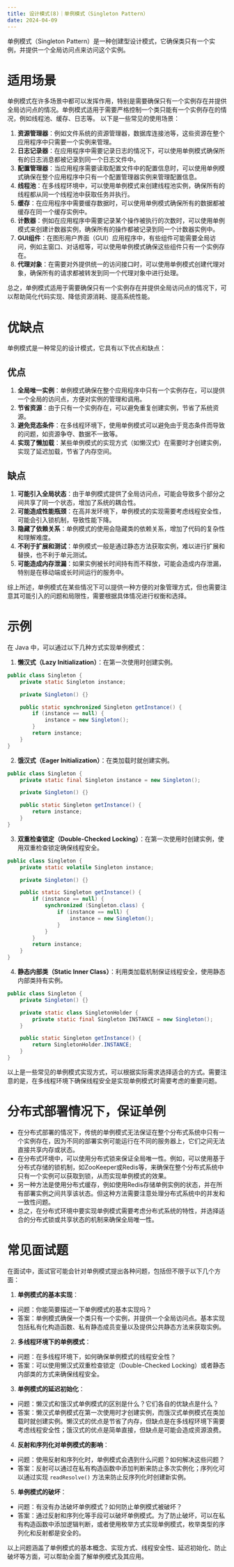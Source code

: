 ```yaml
---
title: 设计模式(8)｜单例模式（Singleton Pattern）
date: 2024-04-09
---
```

单例模式（Singleton Pattern）是一种创建型设计模式，它确保类只有一个实例，并提供一个全局访问点来访问这个实例。
# 适用场景
单例模式在许多场景中都可以发挥作用，特别是需要确保只有一个实例存在并提供全局访问点的情况。单例模式适用于需要严格控制一个类只能有一个实例存在的情况，例如线程池、缓存、日志等。
以下是一些常见的使用场景：

1.  **资源管理器**：例如文件系统的资源管理器，数据库连接池等，这些资源在整个应用程序中只需要一个实例来管理。
2.  **日志记录器**：在应用程序中需要记录日志的情况下，可以使用单例模式确保所有的日志消息都被记录到同一个日志文件中。
3.  **配置管理器**：当应用程序需要读取配置文件中的配置信息时，可以使用单例模式确保在整个应用程序中只有一个配置管理器实例来管理配置信息。
4.  **线程池**：在多线程环境中，可以使用单例模式来创建线程池实例，确保所有的线程都从同一个线程池中获取任务并执行。
5.  **缓存**：在应用程序中需要缓存数据时，可以使用单例模式确保所有的数据都被缓存在同一个缓存实例中。
6.  **计数器**：例如在应用程序中需要记录某个操作被执行的次数时，可以使用单例模式来创建计数器实例，确保所有的操作都被记录到同一个计数器实例中。
7.  **GUI组件**：在图形用户界面（GUI）应用程序中，有些组件可能需要全局访问，例如主窗口、对话框等，可以使用单例模式确保这些组件只有一个实例存在。
8.  **代理对象**：在需要对外提供统一的访问接口时，可以使用单例模式创建代理对象，确保所有的请求都被转发到同一个代理对象中进行处理。

总之，单例模式适用于需要确保只有一个实例存在并提供全局访问点的情况下，可以帮助简化代码实现、降低资源消耗、提高系统性能。
# 优缺点
单例模式是一种常见的设计模式，它具有以下优点和缺点：
## 优点
1.  **全局唯一实例**：单例模式确保在整个应用程序中只有一个实例存在，可以提供一个全局的访问点，方便对实例的管理和调用。
2.  **节省资源**：由于只有一个实例存在，可以避免重复创建实例，节省了系统资源。
3.  **避免竞态条件**：在多线程环境下，使用单例模式可以避免由于竞态条件而导致的问题，如资源争夺、数据不一致等。
4.  **实现了懒加载**：某些单例模式的实现方式（如懒汉式）在需要时才创建实例，实现了延迟加载，节省了内存空间。
## 缺点

1.  **可能引入全局状态**：由于单例模式提供了全局访问点，可能会导致多个部分之间共享了同一个状态，增加了系统的耦合性。
2.  **可能造成性能瓶颈**：在高并发环境下，单例模式的实现需要考虑线程安全性，可能会引入锁机制，导致性能下降。
3.  **隐藏了依赖关系**：单例模式的使用会隐藏类的依赖关系，增加了代码的复杂性和理解难度。
4.  **不利于扩展和测试**：单例模式一般是通过静态方法获取实例，难以进行扩展和替换，也不利于单元测试。
5.  **可能造成内存泄漏**：如果实例被长时间持有而不释放，可能会造成内存泄漏，特别是在移动端或长时间运行的服务中。

综上所述，单例模式在某些情况下可以提供一种方便的对象管理方式，但也需要注意其可能引入的问题和局限性，需要根据具体情况进行权衡和选择。
# 示例
在 Java 中，可以通过以下几种方式实现单例模式：

1.  **懒汉式（Lazy Initialization）**：在第一次使用时创建实例。
```java
public class Singleton {
    private static Singleton instance;

    private Singleton() {}

    public static synchronized Singleton getInstance() {
        if (instance == null) {
            instance = new Singleton();
        }
        return instance;
    }
}
```


2.  **饿汉式（Eager Initialization）**：在类加载时就创建实例。
```java
public class Singleton {
    private static final Singleton instance = new Singleton();

    private Singleton() {}

    public static Singleton getInstance() {
        return instance;
    }
}
```


3.  **双重检查锁定（Double-Checked Locking）**：在第一次使用时创建实例，使用双重检查锁定确保线程安全。
```java
public class Singleton {
    private static volatile Singleton instance;

    private Singleton() {}

    public static Singleton getInstance() {
        if (instance == null) {
            synchronized (Singleton.class) {
                if (instance == null) {
                    instance = new Singleton();
                }
            }
        }
        return instance;
    }
}
```


4.  **静态内部类（Static Inner Class）**：利用类加载机制保证线程安全，使用静态内部类持有实例。
```java
public class Singleton {
    private Singleton() {}

    private static class SingletonHolder {
        private static final Singleton INSTANCE = new Singleton();
    }

    public static Singleton getInstance() {
        return SingletonHolder.INSTANCE;
    }
}
```

以上是一些常见的单例模式实现方式，可以根据实际需求选择适合的方式。需要注意的是，在多线程环境下确保线程安全是实现单例模式时需要考虑的重要问题。
# 分布式部署情况下，保证单例

- 在分布式部署的情况下，传统的单例模式无法保证在整个分布式系统中只有一个实例存在，因为不同的部署实例可能运行在不同的服务器上，它们之间无法直接共享内存或状态。
- 在分布式环境中，可以使用分布式锁来保证全局唯一性。例如，可以使用基于分布式存储的锁机制，如ZooKeeper或Redis等，来确保在整个分布式系统中只有一个实例可以获取到锁，从而实现单例模式的效果。
- 另一种方法是使用分布式缓存，例如使用Redis存储单例实例的状态，并在所有部署实例之间共享该状态。但这种方法需要注意处理分布式系统中的并发和一致性问题。
- 总之，在分布式环境中要实现单例模式需要考虑分布式系统的特性，并选择适合的分布式锁或共享状态的机制来确保全局唯一性。
# 常见面试题
在面试中，面试官可能会针对单例模式提出各种问题，包括但不限于以下几个方面：

1.  **单例模式的基本实现**：
- 问题：你能简要描述一下单例模式的基本实现吗？
- 答案：单例模式确保一个类只有一个实例，并提供一个全局访问点。基本实现包括私有化构造函数、私有静态成员变量以及提供公共静态方法来获取实例。
2.  **多线程环境下的单例模式**：
- 问题：在多线程环境下，如何确保单例模式的线程安全性？
- 答案：可以使用懒汉式双重检查锁定（Double-Checked Locking）或者静态内部类的方式来确保线程安全。
3.  **单例模式的延迟初始化**：
- 问题：懒汉式和饿汉式单例模式的区别是什么？它们各自的优缺点是什么？
- 答案：懒汉式单例模式在第一次使用时才创建实例，而饿汉式单例模式在类加载时就创建实例。懒汉式的优点是节省了内存，但缺点是在多线程环境下需要考虑线程安全性；饿汉式的优点是简单直接，但缺点是可能会造成资源浪费。
4.  **反射和序列化对单例模式的影响**：
- 问题：使用反射和序列化时，单例模式会遇到什么问题？如何解决这些问题？
- 答案：反射可以通过在私有构造函数中添加判断来防止多次实例化；序列化可以通过实现 `readResolve()` 方法来防止反序列化时创建新实例。
5.  **单例模式的破坏**：
- 问题：有没有办法破坏单例模式？如何防止单例模式被破坏？
- 答案：通过反射和序列化等手段可以破坏单例模式。为了防止破坏，可以在私有构造函数中添加逻辑判断，或者使用枚举方式实现单例模式，枚举类型的序列化和反射都是安全的。

以上问题涵盖了单例模式的基本概念、实现方式、线程安全性、延迟初始化、防止破坏等方面，可以帮助全面了解单例模式及其应用。
